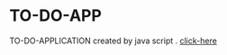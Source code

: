 # TO-DO-APP
TO-DO-APPLICATION created by java script .
[click-here](https://anwartareka.github.io/TO-DO-APP/)
